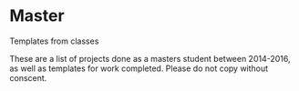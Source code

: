 # Master
Templates from classes


These are a list of projects done as a masters student between 2014-2016, as well as templates for work completed. Please do not copy without conscent. 
